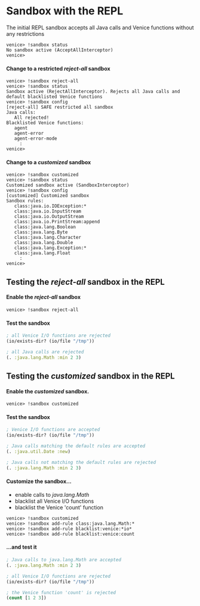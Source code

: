 # Sandbox with the REPL

The initial REPL sandbox accepts all Java calls and Venice functions without any restrictions

```
venice> !sandbox status
No sandbox active (AcceptAllInterceptor)
venice> 
```

#### Change to a restricted _reject-all_ sandbox

```
venice> !sandbox reject-all
venice> !sandbox status
Sandbox active (RejectAllInterceptor). Rejects all Java calls and default blacklisted Venice functions
venice> !sandbox config
[reject-all] SAFE restricted all sandbox
Java calls:
   All rejected!
Blacklisted Venice functions:
   agent
   agent-error
   agent-error-mode
     :
venice> 
```

#### Change to a _customized_ sandbox

```
venice> !sandbox customized
venice> !sandbox status
Customized sandbox active (SandboxInterceptor)
venice> !sandbox config
[customized] Customized sandbox
Sandbox rules:
   class:java.io.IOException:*
   class:java.io.InputStream
   class:java.io.OutputStream
   class:java.io.PrintStream:append
   class:java.lang.Boolean
   class:java.lang.Byte
   class:java.lang.Character
   class:java.lang.Double
   class:java.lang.Exception:*
   class:java.lang.Float
     :
venice> 
```

## Testing the _reject-all_ sandbox in the REPL

#### Enable the _reject-all_ sandbox

```
venice> !sandbox reject-all
```

#### Test the sandbox

```clojure
; all Venice I/O functions are rejected
(io/exists-dir? (io/file "/tmp"))
```

```clojure
; all Java calls are rejected
(. :java.lang.Math :min 2 3)
```

## Testing the _customized_ sandbox in the REPL

#### Enable the _customized_ sandbox.

```
venice> !sandbox customized
```

#### Test the sandbox

```clojure
; Venice I/O functions are accepted
(io/exists-dir? (io/file "/tmp"))
```

```clojure
; Java calls matching the default rules are accepted
(. :java.util.Date :new)
```

```clojure
; Java calls not matching the default rules are rejected
(. :java.lang.Math :min 2 3)
```

#### Customize the sandbox...
* enable calls to _java.lang.Math_
* blacklist all Venice I/O functions
* blacklist the Venice 'count' function

```
venice> !sandbox customized
venice> !sandbox add-rule class:java.lang.Math:*
venice> !sandbox add-rule blacklist:venice:*io*
venice> !sandbox add-rule blacklist:venice:count
```

#### ...and test it

```clojure
; Java calls to java.lang.Math are accepted
(. :java.lang.Math :min 2 3)
```

```clojure
; all Venice I/O functions are rejected
(io/exists-dir? (io/file "/tmp"))
```

```clojure
; the Venice function 'count' is rejected
(count [1 2 3])
```
